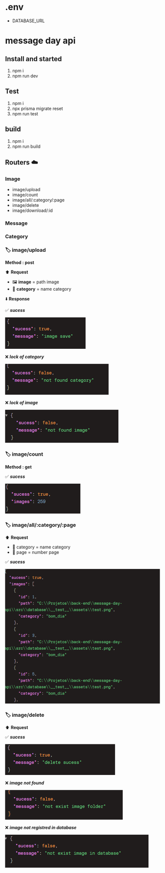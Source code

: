 # .env
- DATABASE_URL

# message day api

## Install and started

1. npm i
2. npm run dev

## Test
1. npm i
2. npx prisma migrate reset
3. npm run test

## build
1. npm i
2. npm run build

## Routers ☁️

### Image
- image/upload
- image/count
- image/all/:category/:page
- image/delete
- image/download/:id

### Message


### Category


### 🏷️ image/upload

**Method : post**

⬆️ **Request**


- 🖼️ **image** = path image
- 🟰 **category** = name category

⬇️ **Response**

✅ ***sucess***

![image](./docs/images/1.png)

❌ ***lock of category***

![image](./docs/images/2.png)

❌ ***lock of image***

![image](./docs/images/3.png)


### 🏷️ image/count
**Method : get**

✅ ***sucess***

![image](./docs/images/4.png)



### 🏷️ image/all/:category/:page

⬆️ **Request**
 - 🟰 category = name category
 - 📖 page = number page 

 ✅ ***sucess***

 ![image](./docs/images/5.png)

 ### 🏷️ image/delete

 ⬆️ **Request**

 ✅ ***sucess***

 ![image](./docs/images/6.png)

 ❌ ***image not found***

 ![image](./docs/images/7.png)

❌ ***image not registred in database***

![image](./docs/images/8.png)

 








